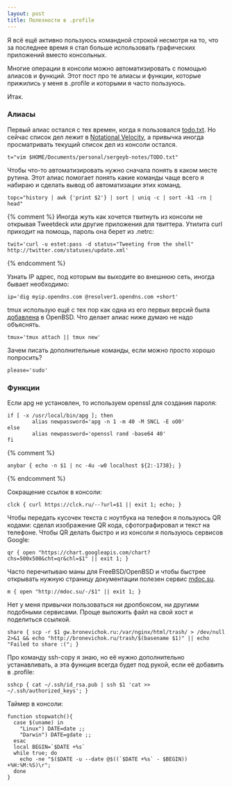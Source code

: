 ```yaml
---
layout: post
title: Полезности в .profile
---
```


Я всё ещё активно пользуюсь командной строкой несмотря на то, что за последнее
время я стал больше использовать графических приложений вместо консольных.

Многие операции в консоли можно автоматизировать с помощью алиасов и функций.
Этот пост про те алиасы и функции, которые прижились у меня в .profile и которыми
я часто пользуюсь.

Итак.

### Алиасы

Первый алиас остался с тех времен, когда я пользовался
[todo.txt](https://github.com/ginatrapani/todo.txt-cli).
Но сейчас список дел лежит в [Notational Velocity](http://notational.net/),
а привычка иногда просматривать текущий список дел из консоли остался.

```
t="vim $HOME/Documents/personal/sergeyb-notes/TODO.txt"
```

Чтобы что-то автоматизировать нужно сначала понять в каком месте рутина.
Этот алиас помогает понять какие команды чаще всего я набираю
и сделать вывод об автоматизации этих команд.

```
topc="history | awk {'print $2'} | sort | uniq -c | sort -k1 -rn | head"
```

{% comment %}
Иногда жуть как хочется твитнуть из консоли не открывая Tweetdeck
или другие приложения для твиттера. Утилита curl приходит на помощь,
пароль она берет из .netrc:

```
twit='curl -u estet:pass -d status="Tweeting from the shell" http://twitter.com/statuses/update.xml'
```
{% endcomment %}

Узнать IP адрес, под которым вы выходите во внешнюю сеть, иногда бывает необходимо:

```
ip='dig myip.opendns.com @resolver1.opendns.com +short'
```

tmux использую ещё с тех пор как одна из его первых версий была [добавлена](http://undeadly.org/cgi?action=article&sid=20090707041154) в OpenBSD. Что делает алиас ниже думаю не надо объяснять.

```
tmux='tmux attach || tmux new'
```

Зачем писать дополнительные команды, если можно просто хорошо попросить?

```
please='sudo'
```

###  Функции

Если apg не установлен, то используем openssl для создания пароля:

```
if [ -x /usr/local/bin/apg ]; then
        alias newpassword='apg -n 1 -m 40 -M SNCL -E oO0'
else
        alias newpassword='openssl rand -base64 40'
fi
```

{% comment %}
```
anybar { echo -n $1 | nc -4u -w0 localhost ${2:-1738}; }
```
{% endcomment %}


Сокращение ссылок в консоли:

```
clck { curl https://clck.ru/--?url=$1 || exit 1; echo; }
```

Чтобы передать кусочек текста с ноутбука на телефон я пользуюсь
QR кодами: сделал изображение QR кода, сфотографировал и текст на телефоне.
Чтобы QR делать быстро и из консоли я пользуюсь сервисов Google:

```
qr { open "https://chart.googleapis.com/chart?chs=500x500&cht=qr&chl=$1" || exit 1; }
```

Часто перечитываю маны для FreeBSD/OpenBSD и чтобы быстрее открывать нужную страницу документации
полезен сервис [mdoc.su](http://mdoc.su).

```
m { open "http://mdoc.su/-/$1" || exit 1; }
```

Нет у меня привычки пользоваться ни дропбоксом, ни другими подобными сервисами.
Проще выложить файл на свой хост и поделиться ссылкой.

```
share { scp -r $1 gw.bronevichok.ru:/var/nginx/html/trash/ > /dev/null 2>&1 && echo "http://bronevichok.ru/trash/$(basename $1)" || echo "Failed to share :("; }
```

Про команду ssh-copy я знаю, но её нужно дополнительно устанавливать,
а эта функция всегда будет под рукой, если её добавить в .profile:

```
sshcp { cat ~/.ssh/id_rsa.pub | ssh $1 'cat >> ~/.ssh/authorized_keys'; }
```

Таймер в консоли:

```
function stopwatch(){
  case $(uname) in
    "Linux") DATE=date ;;
    "Darwin") DATE=gdate ;;
  esac
  local BEGIN=`$DATE +%s`
  while true; do
    echo -ne "$($DATE -u --date @$((`$DATE +%s` - $BEGIN)) +%H:%M:%S)\r";
  done
}
```
